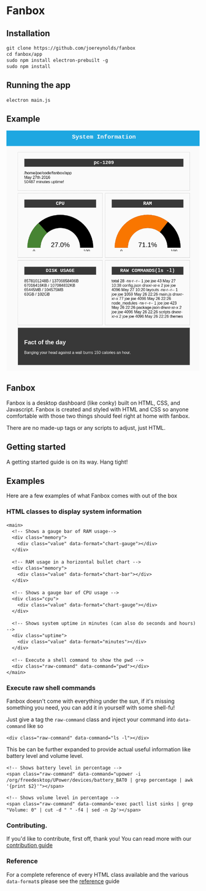 # Fanbox

## Installation

```
git clone https://github.com/joereynolds/fanbox
cd fanbox/app
sudo npm install electron-prebuilt -g
sudo npm install
```

## Running the app
```
electron main.js
```

## Example
![alt-text](fanbox.gif)

## Fanbox

Fanbox is a desktop dashboard (like conky) built on HTML, CSS, and Javascript.
Fanbox is created and styled with HTML and CSS so anyone comfortable with those two things should feel right at home with fanbox. 

There are no made-up tags or any scripts to adjust, just HTML.

## Getting started

A getting started guide is on its way. Hang tight!

<!--See the [getting started](docs/getting-started.md) guide for a complete run through of creating a theme.-->

## Examples

Here are a few examples of what Fanbox comes with out of the box

### HTML classes to display system information
```
<main>
  <!-- Shows a gauge bar of RAM usage-->
  <div class="memory">
    <div class="value" data-format="chart-gauge"></div>
  </div>

  <!-- RAM usage in a horizontal bullet chart -->
  <div class="memory">
    <div class="value" data-format="chart-bar"></div>
  </div>

  <!-- Shows a gauge bar of CPU usage -->
  <div class="cpu">
    <div class="value" data-format="chart-gauge"></div>
  </div>

  <!-- Shows system uptime in minutes (can also do seconds and hours) -->
  <div class="uptime">
    <div class="value" data-format="minutes"></div>
  </div>

  <!-- Execute a shell command to show the pwd -->
  <div class="raw-command" data-command="pwd"></div>
</main>
```

### Execute raw shell commands

Fanbox doesn't come with everything under the sun, if it's missing something you need, you can add it in yourself with some shell-fu!

Just give a tag the ```raw-command``` class and inject your command into ```data-command``` like so

```
<div class="raw-command" data-command="ls -l"></div>
```

This be can be further expanded to provide actual useful information like battery level and volume level.

```
<!-- Shows battery level in percentage -->
<span class="raw-command" data-command="upower -i /org/freedesktop/UPower/devices/battery_BAT0 | grep percentage | awk '{print $2}'"></span>
```

```
<!-- Shows volume level in percentage -->
<span class="raw-command" data-command='exec pactl list sinks | grep "Volume: 0" | cut -d " " -f4 | sed -n 2p'></span>
```
### Contributing.

If you'd like to contribute, first off, thank you!
You can read more with our [contribution guide](docs/contributing.md)

### Reference

For a complete reference of every HTML class available and the various ```data-format```s please see the [reference](docs/reference.md) guide

